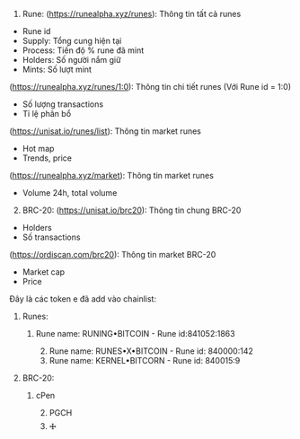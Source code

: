 1. Rune:
(https://runealpha.xyz/runes): Thông tin tất cả runes
- Rune id
- Supply: Tổng cung hiện tại
- Process: Tiến độ % rune đã mint
- Holders: Số người nắm giữ
- Mints: Số lượt mint

(https://runealpha.xyz/runes/1:0): Thông tin chi tiết runes (Với Rune id = 1:0)
- Số lượng transactions
- Tỉ lệ phân bổ

(https://unisat.io/runes/list): Thông tin market runes
- Hot map
- Trends, price

(https://runealpha.xyz/market): Thông tin market runes
- Volume 24h, total volume

2. BRC-20:
(https://unisat.io/brc20): Thông tin chung BRC-20
- Holders
- Số transactions

(https://ordiscan.com/brc20): Thông tin market BRC-20
- Market cap
- Price



Đây là các token e đã add vào chainlist:

1. Runes:
    
    1. Rune name: RUNING•BITCOIN - Rune id:841052:1863
        
        2. Rune name: RUNES•X•BITCOIN - Rune id: 840000:142
        3. Rune name: KERNEL•BITCORN - Rune id: 840015:9
        
2. BRC-20:
    
    1. cPen
        
        2. PGCH
        3. 🜊